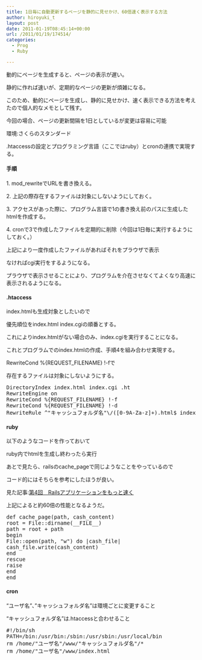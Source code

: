```yaml
---
title: 1日毎に自動更新するページを静的に見せかけ、60倍速く表示する方法
author: hiroyuki_t
layout: post
date: 2011-01-19T08:45:14+00:00
url: /2011/01/19/174514/
categories:
  - Prog
  - Ruby

---
```

<div class="section">
  <p>
    動的にページを生成すると、ページの表示が遅い。
  </p>
  
  <p>
    静的に作れば速いが、定期的なページの更新が煩雑になる。
  </p>
  
  <p>
    このため、動的にページを生成し、静的に見せかけ、速く表示できる方法を考えたので個人的なメモとして残す。
  </p>
  
  <p>
  </p>
  
  <p>
    今回の場合、ページの更新間隔を1日としているが変更は容易に可能
  </p>
  
  <p>
    環境:さくらのスタンダード
  </p>
  
  <p>
  </p>
  
  <p>
    .htaccessの設定とプログラミング言語（ここではruby）とcronの連携で実現する。
  </p>
  
  <h4>
    手順
  </h4>
  
  <p>
    1. mod_rewriteでURLを書き換える。
  </p>
  
  <p>
    2. 上記の際存在するファイルは対象にしないようにしておく。
  </p>
  
  <p>
    3. アクセスがあった際に、プログラム言語で1の書き換え前のパスに生成したhtmlを作成する。
  </p>
  
  <p>
    4. cronで3で作成したファイルを定期的に削除（今回は1日毎に実行するようにしておく。）
  </p>
  
  <p>
  </p>
  
  <p>
    上記により一度作成したファイルがあればそれをプラウザで表示
  </p>
  
  <p>
    なければcgi実行をするようになる。
  </p>
  
  <p>
    プラウザで表示させることにより、プログラムを介在させなくてよくなり高速に表示されるようになる。
  </p>
  
  <p>
  </p>
  
  <h4>
    .htaccess
  </h4>
  
  <p>
    index.htmlも生成対象としたいので
  </p>
  
  <p>
    優先順位をindex.html index.cgiの順番とする。
  </p>
  
  <p>
    これによりindex.htmlがない場合のみ、index.cgiを実行することになる。
  </p>
  
  <p>
    これとプログラムでのindex.htmlの作成、手順4を組み合わせ実現する。
  </p>
  
  <p>
  </p>
  
  <p>
    RewriteCond %{REQUEST_FILENAME} !-fで
  </p>
  
  <p>
    存在するファイルは対象にしないようにする。
  </p>
  
  <pre>
DirectoryIndex index.html index.cgi .ht
RewriteEngine on
RewriteCond %{REQUEST_FILENAME} !-f
RewriteCond %{REQUEST_FILENAME} !-d
RewriteRule ^&#34;キャッシュフォルダ名&#34;&#92;/(&#91;0-9A-Za-z]+).html$ index.cgi?a=g&#38;s=$1 &#91;L]
</pre>
  
  <p>
  </p>
  
  <h4>
    ruby
  </h4>
  
  <p>
    以下のようなコードを作っておいて
  </p>
  
  <p>
    ruby内でhtmlを生成し終わったら実行
  </p>
  
  <p>
    あとで見たら、railsのcache_pageで同じようなことをやっているので
  </p>
  
  <p>
    コード的にはそちらを参考にしたほうが良い。
  </p>
  
  <p>
    見た記事:<a href="http://gihyo.jp/dev/feature/01/rails2/0004?page=5" target="_blank">第4回　Railsアプリケーションをもっと速く</a>
  </p>
  
  <p>
    上記によると約60倍の性能となるようだ。
  </p>
  
  <pre class="syntax-highlight">
<span class="synPreProc">def </span><span class="synIdentifier">cache_page</span>(path, cash_content)
root = <span class="synIdentifier">File</span>::dirname(<span class="synConstant">__FILE__</span>)
path = root + path
<span class="synStatement">begin</span>
<span class="synIdentifier">File</span>::open(path, <span class="synSpecial">&#34;</span><span class="synConstant">w</span><span class="synSpecial">&#34;</span>) <span class="synStatement">do</span> |<span class="synIdentifier">cash_file</span>|
cash_file.write(cash_content)
<span class="synStatement">end</span>
<span class="synStatement">rescue</span>
<span class="synStatement">raise</span>
<span class="synStatement">end</span>
<span class="synPreProc">end</span>
</pre>
  
  <p>
  </p>
  
  <h4>
    cron
  </h4>
  
  <p>
    &#8220;ユーザ名&#8221;、&#8221;キャッシュフォルダ名&#8221;は環境ごとに変更すること
  </p>
  
  <p>
    &#8220;キャッシュフォルダ名&#8221;は.htaccessと合わせること
  </p>
  
  <pre class="syntax-highlight">
<span class="synComment">#!/bin/sh</span>
<span class="synIdentifier">PATH</span>=/bin:/usr/bin:/sbin:/usr/sbin:/usr/<span class="synStatement">local</span>/bin
<span class="synStatement">rm</span> /home/<span class="synStatement">&#34;</span><span class="synSpecial">ユーザ名</span><span class="synStatement">&#34;</span>/www/<span class="synStatement">&#34;</span><span class="synSpecial">キャッシュフォルダ名</span><span class="synStatement">&#34;</span>/*
<span class="synStatement">rm</span> /home/<span class="synStatement">&#34;</span><span class="synSpecial">ユーザ名</span><span class="synStatement">&#34;</span>/www/index.html
</pre>
</div>